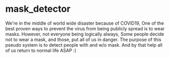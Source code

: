 # mask_detector
We're in the middle of world wide disaster because of COVID19,
One of the best proven ways to prevent the virus from being publicly spread is to wear masks.
However, not everyone being logically always,
Some people decide not to wear a mask, and those,
put all of us in danger.
The purpose of this pseudo system is to detect people with and w/o mask.
And by that help all of us return to normal life ASAP :)
